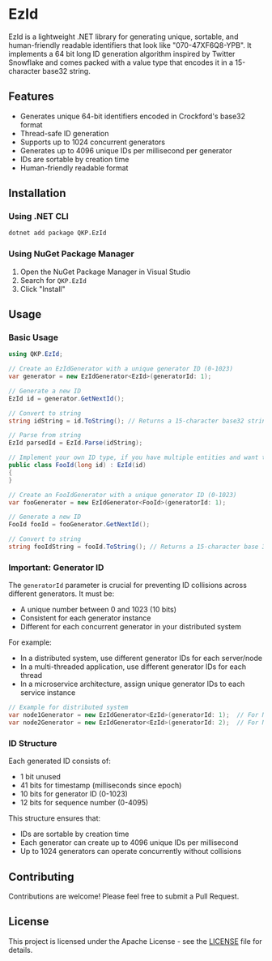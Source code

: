 # EzId

EzId is a lightweight .NET library for generating unique, sortable, and human-friendly readable identifiers that look like "070-47XF6Q8-YPB". It implements a 64 bit long ID generation algorithm inspired by Twitter Snowflake
and comes packed with a value type that encodes it in a 15-character base32 string.

## Features

- Generates unique 64-bit identifiers encoded in Crockford's base32 format
- Thread-safe ID generation
- Supports up to 1024 concurrent generators
- Generates up to 4096 unique IDs per millisecond per generator
- IDs are sortable by creation time
- Human-friendly readable format

## Installation

### Using .NET CLI

```bash
dotnet add package QKP.EzId
```

### Using NuGet Package Manager

1. Open the NuGet Package Manager in Visual Studio
2. Search for `QKP.EzId`
3. Click "Install"

## Usage

### Basic Usage

```csharp
using QKP.EzId;

// Create an EzIdGenerator with a unique generator ID (0-1023)
var generator = new EzIdGenerator<EzId>(generatorId: 1);

// Generate a new ID
EzId id = generator.GetNextId();

// Convert to string
string idString = id.ToString(); // Returns a 15-character base32 string eg. "070-47XF6Q8-YPA"

// Parse from string
EzId parsedId = EzId.Parse(idString);

// Implement your own ID type, if you have multiple entities and want them to have own ID type
public class FooId(long id) : EzId(id)
{
}

// Create an FooIdGenerator with a unique generator ID (0-1023)
var fooGenerator = new EzIdGenerator<FooId>(generatorId: 1);

// Generate a new ID
FooId fooId = fooGenerator.GetNextId();

// Convert to string
string fooIdString = fooId.ToString(); // Returns a 15-character base 32 string eg. "070-47XF6Q8-YPB"

```

### Important: Generator ID

The `generatorId` parameter is crucial for preventing ID collisions across different generators. It must be:

- A unique number between 0 and 1023 (10 bits)
- Consistent for each generator instance
- Different for each concurrent generator in your distributed system

For example:
- In a distributed system, use different generator IDs for each server/node
- In a multi-threaded application, use different generator IDs for each thread
- In a microservice architecture, assign unique generator IDs to each service instance

```csharp
// Example for distributed system
var node1Generator = new EzIdGenerator<EzId>(generatorId: 1);  // For Node 1
var node2Generator = new EzIdGenerator<EzId>(generatorId: 2);  // For Node 2
```

### ID Structure

Each generated ID consists of:
- 1 bit unused 
- 41 bits for timestamp (milliseconds since epoch)
- 10 bits for generator ID (0-1023)
- 12 bits for sequence number (0-4095)

This structure ensures that:
- IDs are sortable by creation time
- Each generator can create up to 4096 unique IDs per millisecond
- Up to 1024 generators can operate concurrently without collisions

## Contributing

Contributions are welcome! Please feel free to submit a Pull Request.

## License

This project is licensed under the Apache License - see the [LICENSE](LICENSE) file for details.
